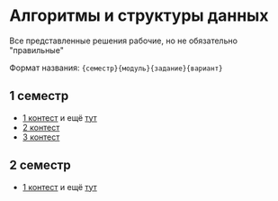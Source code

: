 # Алгоритмы и структуры данных
Все представленные решения рабочие, но не обязательно "правильные"

Формат названия: `{семестр}{модуль}{задание}{вариант}`

## 1 семестр
- [1 контест](https://contest.yandex.com/contest/29212/problems) и ещё [тут](https://contest.yandex.com/contest/29755/problems)
- [2 контест](https://contest.yandex.com/contest/30914/problems)
- [3 контест](https://contest.yandex.com/contest/32613/problems)

## 2 семестр
- [1 контест](https://contest.yandex.com/contest/35212/problems) и ещё [тут](https://contest.yandex.com/contest/36618/problems)
